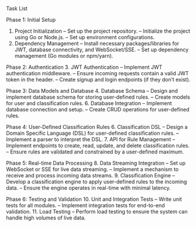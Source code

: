 Task List

Phase 1: Initial Setup

1. Project Initialization
– Set up the project repository.
– Initialize the project using Go or Node.js.
– Set up environment configurations.
2. Dependency Management
– Install necessary packages/libraries for JWT, database connectivity, and WebSocket/SSE.
– Set up dependency management (Go modules or npm/yarn).

Phase 2: Authentication
3. JWT Authentication
– Implement JWT authentication middleware.
– Ensure incoming requests contain a valid JWT token in the header.
– Create signup and login endpoints (if they don’t exist).

Phase 3: Data Models and Database
4. Database Schema
– Design and implement database schema for storing user-defined rules.
– Create models for user and classification rules.
6. Database Integration
– Implement database connection and setup.
– Create CRUD operations for user-defined rules.

Phase 4: User-Defined Classification Rules
6. Classification DSL
– Design a Domain Specific Language (DSL) for user-defined classification
rules.
– Implement a parser to interpret the DSL.
7. API for Rule Management
– Implement endpoints to create, read, update, and delete classification rules.
– Ensure rules are validated and constrained by a user-defined maximum.

Phase 5: Real-time Data Processing
8. Data Streaming Integration
– Set up WebSocket or SSE for live data streaming.
– Implement a mechanism to receive and process incoming data streams.
9. Classification Engine
– Develop a classification engine to apply user-defined rules to the incoming
data.
– Ensure the engine operates in real-time with minimal latency.

Phase 6: Testing and Validation
10. Unit and Integration Tests
– Write unit tests for all modules.
– Implement integration tests for end-to-end validation.
11. Load Testing
– Perform load testing to ensure the system can handle high volumes of live
data.
